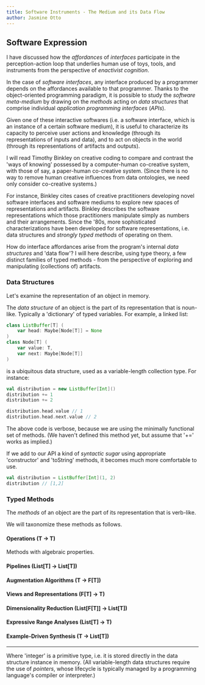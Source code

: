 ```yaml
---
title: Software Instruments - The Medium and its Data Flow
author: Jasmine Otto
---
```


## Software Expression

I have discussed how the *affordances* of *interfaces* participate in the perception-action loop that underlies human use of toys, tools, and instruments from the perspective of *enactivist cognition*.

In the case of *software interfaces*, any interface produced by a programmer depends on the affordances available to that programmer. Thanks to the object-oriented programming paradigm, it is possible to study the *software meta-medium* by drawing on the *methods* acting on *data structures* that comprise individual *application programming interfaces* (*APIs*). 

Given one of these interactive softwares (i.e. a software interface, which is an instance of a certain software medium), it is useful to characterize its capacity to perceive user actions and knowledge (through its representations of inputs and data), and to act on objects in the world (through its representations of artifacts and outputs).

I will read Timothy Binkley on creative coding to compare and contrast the 'ways of knowing' possessed by a computer-human co-creative system, with those of say, a paper-human co-creative system. (Since there is no way to remove human creative influences from data ontologies, we need only consider co-creative systems.)

For instance, Binkley cites cases of creative practitioners developing novel software interfaces and software mediums to explore new spaces of representations and artifacts. Binkley describes the software representations which those practitioners manipulate simply as numbers and their arrangements. Since the '80s, more sophisticated characterizations have been developed for software representations, i.e. data structures and *strongly typed methods* of operating on them.

How do interface affordances arise from the program's internal *data structures* and 'data flow'? I will here describe, using type theory, a few distinct families of typed methods - from the perspective of exploring and manipulating (collections of) artifacts.

### Data Structures

Let's examine the representation of an object in memory.

The *data structure* of an object is the part of its representation that is noun-like. Typically a 'dictionary' of typed variables. For example, a linked list:

```scala
class ListBuffer[T] (
    var head: Maybe[Node[T]] = None
)
class Node[T] (
    var value: T,
    var next: Maybe[Node[T]]
)
```
is a ubiquitous data structure, used as a variable-length collection type. For instance:

```scala
val distribution = new ListBuffer[Int]()
distribution += 1
distribution += 2

distribution.head.value // 1
distribution.head.next.value // 2
```

The above code is verbose, because we are using the minimally functional set of methods. (We haven't defined this method yet, but assume that '+=' works as implied.)

If we add to our API a kind of *syntactic sugar* using appropriate 'constructor' and 'toString' methods, it becomes much more comfortable to use.

```scala
val distribution = ListBuffer[Int](1, 2)
distribution // [1,2]
```

### Typed Methods

The *methods* of an object are the part of its representation that is verb-like.

We will taxonomize these methods as follows.

#### Operations (T -> T)

Methods with algebraic properties.

#### Pipelines (List[T] -> List[T])

#### Augmentation Algorithms (T -> F[T])

#### Views and Representations (F[T] -> T)

#### Dimensionality Reduction (List[F[T]] -> List[T])

#### Expressive Range Analyses (List[T] -> T)

#### Example-Driven Synthesis (T -> List[T])


---

Where 'integer' is a primitive type, i.e. it is stored directly in the data structure instance in memory. (All variable-length data structures require the use of *pointers*, whose lifecycle is typically managed by a programming language's compiler or interpreter.)
